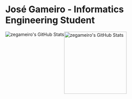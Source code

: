 # José Gameiro - Informatics Engineering Student

<!--
**zegameiro/zegameiro** is a ✨ _special_ ✨ repository because its `README.md` (this file) appears on your GitHub profile.

Here are some ideas to get you started:

- 🔭 I’m currently working on ...
- 🌱 I’m currently learning ...
- 👯 I’m looking to collaborate on ...
- 🤔 I’m looking for help with ...
- 💬 Ask me about ...
- 📫 How to reach me: ...
- 😄 Pronouns: ...
- ⚡ Fun fact: ...
-->
<div style="display: flex; flex-direction: row;">
  
  <img class="img" alt="zegameiro's GitHub Stats" src="https://github-readme-stats-sigma-five.vercel.app/api?username=zegameiro&show_icons=true&theme=aura_dark" />
  
  <img class="img" height=195 alt="zegameiro's GitHub Stats" src="https://github-readme-stats-zegameiro.vercel.app/api/top-langs/?username=zegameiro&langs_count=8&layout=compact&hide=jupyter%20notebook&theme=aura_dark" />

  
  
</div>
